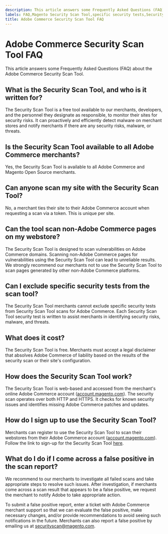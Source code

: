 ```yaml
---
description: This article answers some Frequently Asked Questions (FAQ) about the Adobe Commerce Security Scan Tool.
labels: FAQ,Magento Security Scan Tool,specific security tests,Security Scan Tool,Magento Security,free tool,scanning,scan pages,Adobe Commerce
title: Adobe Commerce Security Scan Tool FAQ
---
```


# Adobe Commerce Security Scan Tool FAQ

This article answers some Frequently Asked Questions (FAQ) about the Adobe Commerce Security Scan Tool.

<h2 id="what-is-the-magento-security-scan-tool-and-who-is-it-written-for">What is the Security Scan Tool, and who is it written for?</h2>

The Security Scan Tool is a free tool available to our merchants, developers, and the personnel they designate as responsible, to monitor their sites for security risks. It can proactively and efficiently detect malware on merchant stores and notify merchants if there are any security risks, malware, or threats.

<h2 id="is-magento-security-scan-tool-available-to-all-magento-merchants">Is the Security Scan Tool available to all Adobe Commerce merchants?</h2>

Yes, the Security Scan Tool is available to all Adobe Commerce and Magento Open Source merchants.

<h2 id="can-anyone-scan-my-site-with-the-magento-security-scan-tool">Can anyone scan my site with the Security Scan Tool?</h2>

No, a merchant ties their site to their Adobe Commerce account when requesting a scan via a token. This is unique per site.

<h2 id="can-the-tool-scan-non-magento-pages-on-my-webstore">Can the tool scan non-Adobe Commerce pages on my webstore?</h2>

The Security Scan Tool is designed to scan vulnerabilities on Adobe Commerce domains. Scanning non-Adobe Commerce pages for vulnerabilities using the Security Scan Tool can lead to unreliable results. We strongly recommend our merchants not to use the Security Scan Tool to scan pages generated by other non-Adobe Commerce platforms.

<h2 id="can-i-exclude-specific-security-tests-from-magento-scan-tool">Can I exclude specific security tests from the scan tool?</h2>

The Security Scan Tool merchants cannot exclude specific security tests from Security Scan Tool scans for Adobe Commerce. Each Security Scan Tool security test is written to assist merchants in identifying security risks, malware, and threats.

<h2 id="what-does-it-cost">What does it cost?</h2>

The Security Scan Tool is free. Merchants must accept a legal disclaimer that absolves Adobe Commerce of liability based on the results of the security scan or their site's configuration.

<h2 id="how-does-the-magento-security-scan-tool-work">How does the Security Scan Tool work?</h2>

The Security Scan Tool is web-based and accessed from the merchant's online Adobe Commerce account ([account.magento.com](http://account.magento.com/)). The security scan operates over both HTTP and HTTPS. It checks for known security issues and identifies missing Adobe Commerce patches and updates.

<h2 id="how-do-i-sign-up-to-use-the-magento-security-scan-tool">How do I sign up to use the Security Scan Tool?</h2>

Merchants can register to use the Security Scan Tool to scan their webstores from their Adobe Commerce account ([account.magento.com](http://account.magento.com/)). Follow the link to sign-up for the Security Scan Tool [here](https://account.magento.com/scanner/dashboard/?_ga=2.83981338.267715797.1615821601-2099431409.1611073686).

<h2 id="what-do-i-do-if-i-come-across-a-false-positive-in-the-scan-report">What do I do if I come across a false positive in the scan report?</h2>

We recommend to our merchants to investigate all failed scans and take appropriate steps to resolve such issues. After investigation, if merchants come across a scan result that appears to be a false positive, we request the merchant to notify Adobe to take appropriate action.

To submit a false positive report, enter a ticket with Adobe Commerce merchant support so that we can evaluate the false positive, make necessary changes, and/or provide recommendations to avoid seeing such notifications in the future. Merchants can also report a false positive by emailing us at [securityscan@magento.com](mailto:securityscan@magento.com).